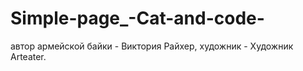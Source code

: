 # Simple-page_-Cat-and-code-
автор армейской байки -  Виктория Райхер, художник - Художник Arteater.
